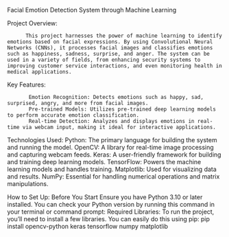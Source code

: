 Facial Emotion Detection System through Machine Learning


Project Overview:

          This project harnesses the power of machine learning to identify emotions based on facial expressions. By using Convolutional Neural Networks (CNNs), it processes facial images and classifies emotions such as happiness, sadness, surprise, and anger. The system can be used in a variety of fields, from enhancing security systems to improving customer service interactions, and even monitoring health in medical applications.

Key Features:

           Emotion Recognition: Detects emotions such as happy, sad, surprised, angry, and more from facial images.
           Pre-trained Models: Utilizes pre-trained deep learning models to perform accurate emotion classification.
           Real-time Detection: Analyzes and displays emotions in real-time via webcam input, making it ideal for interactive applications.

           
Technologies Used:
           Python: The primary language for building the system and running the model.
           OpenCV: A library for real-time image processing and capturing webcam feeds.
           Keras: A user-friendly framework for building and training deep learning models.
           TensorFlow: Powers the machine learning models and handles training.
           Matplotlib: Used for visualizing data and results.
           NumPy: Essential for handling numerical operations and matrix manipulations.

           
How to Set Up:
           Before You Start
           Ensure you have Python 3.10 or later installed. You can check your Python version by running this command in your terminal or command prompt:
Required Libraries:
          To run the project, you’ll need to install a few libraries. You can easily do this using pip:
          pip install opencv-python keras tensorflow numpy matplotlib
